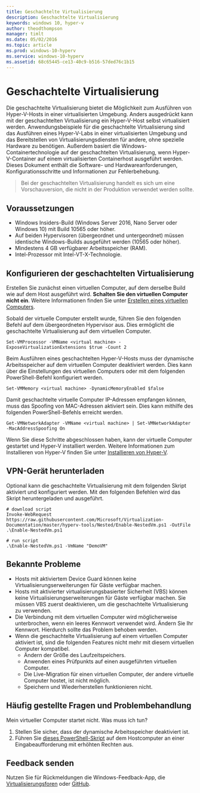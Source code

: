 ```yaml
---
title: Geschachtelte Virtualisierung
description: Geschachtelte Virtualisierung
keywords: windows 10, hyper-v
author: theodthompson
manager: timlt
ms.date: 05/02/2016
ms.topic: article
ms.prod: windows-10-hyperv
ms.service: windows-10-hyperv
ms.assetid: 68c65445-ce13-40c9-b516-57ded76c1b15
---
```


# Geschachtelte Virtualisierung

Die geschachtelte Virtualisierung bietet die Möglichkeit zum Ausführen von Hyper-V-Hosts in einer virtualisierten Umgebung. Anders ausgedrückt kann mit der geschachtelten Virtualisierung ein Hyper-V-Host selbst virtualisiert werden. Anwendungsbeispiele für die geschachtelte Virtualisierung sind das Ausführen eines Hyper-V-Labs in einer virtualisierten Umgebung und das Bereitstellen von Virtualisierungsdiensten für andere, ohne spezielle Hardware zu benötigen. Außerdem basiert die Windows-Containertechnologie auf der geschachtelten Virtualisierung, wenn Hyper-V-Container auf einem virtualisierten Containerhost ausgeführt werden. Dieses Dokument enthält die Software- und Hardwareanforderungen, Konfigurationsschritte und Informationen zur Fehlerbehebung.

> Bei der geschachtelten Virtualisierung handelt es sich um eine Vorschauversion, die nicht in der Produktion verwendet werden sollte.

## Voraussetzungen

- Windows Insiders-Build (Windows Server 2016, Nano Server oder Windows 10) mit Build 10565 oder höher.
- Auf beiden Hypervisoren (übergeordnet und untergeordnet) müssen identische Windows-Builds ausgeführt werden (10565 oder höher).
- Mindestens 4 GB verfügbarer Arbeitsspeicher (RAM).
- Intel-Prozessor mit Intel-VT-X-Technologie.

## Konfigurieren der geschachtelten Virtualisierung

Erstellen Sie zunächst einen virtuellen Computer, auf dem derselbe Build wie auf dem Host ausgeführt wird. **Schalten Sie den virtuellen Computer nicht ein**. Weitere Informationen finden Sie unter [Erstellen eines virtuellen Computers](../quick_start/walkthrough_create_vm.md).

Sobald der virtuelle Computer erstellt wurde, führen Sie den folgenden Befehl auf dem übergeordneten Hypervisor aus. Dies ermöglicht die geschachtelte Virtualisierung auf dem virtuellen Computer.

```none
Set-VMProcessor -VMName <virtual machine> -ExposeVirtualizationExtensions $true -Count 2
```

Beim Ausführen eines geschachtelten Hyper-V-Hosts muss der dynamische Arbeitsspeicher auf dem virtuellen Computer deaktiviert werden. Dies kann über die Einstellungen des virtuellen Computers oder mit dem folgenden PowerShell-Befehl konfiguriert werden.

```none
Set-VMMemory <virtual machine> -DynamicMemoryEnabled $false
```

Damit geschachtelte virtuelle Computer IP-Adressen empfangen können, muss das Spoofing von MAC-Adressen aktiviert sein. Dies kann mithilfe des folgenden PowerShell-Befehls erreicht werden.

```none
Get-VMNetworkAdapter -VMName <virtual machine> | Set-VMNetworkAdapter -MacAddressSpoofing On
```

Wenn Sie diese Schritte abgeschlossen haben, kann der virtuelle Computer gestartet und Hyper-V installiert werden. Weitere Informationen zum Installieren von Hyper-V finden Sie unter [Installieren von Hyper-V]( https://msdn.microsoft.com/en-us/virtualization/hyperv_on_windows/quick_start/walkthrough_install).

## VPN-Gerät herunterladen

Optional kann die geschachtelte Virtualisierung mit dem folgenden Skript aktiviert und konfiguriert werden. Mit den folgenden Befehlen wird das Skript heruntergeladen und ausgeführt.
  
```none
# download script
Invoke-WebRequest https://raw.githubusercontent.com/Microsoft/Virtualization-Documentation/master/hyperv-tools/Nested/Enable-NestedVm.ps1 -OutFile .\Enable-NestedVm.ps1 

# run script
.\Enable-NestedVm.ps1 -VmName "DemoVM"
```

## Bekannte Probleme

- Hosts mit aktiviertem Device Guard können keine Virtualisierungserweiterungen für Gäste verfügbar machen.
- Hosts mit aktivierter virtualisierungsbasierter Sicherheit (VBS) können keine Virtualisierungserweiterungen für Gäste verfügbar machen. Sie müssen VBS zuerst deaktivieren, um die geschachtelte Virtualisierung zu verwenden.
- Die Verbindung mit dem virtuellen Computer wird möglicherweise unterbrochen, wenn ein leeres Kennwort verwendet wird. Ändern Sie Ihr Kennwort. Hierdurch sollte das Problem behoben werden.
- Wenn die geschachtelte Virtualisierung auf einem virtuellen Computer aktiviert ist, sind die folgenden Features nicht mehr mit diesem virtuellen Computer kompatibel.  
  * Ändern der Größe des Laufzeitspeichers.
  * Anwenden eines Prüfpunkts auf einen ausgeführten virtuellen Computer.
  * Die Live-Migration für einen virtuellen Computer, der andere virtuelle Computer hostet, ist nicht möglich.
  * Speichern und Wiederherstellen funktionieren nicht.

## Häufig gestellte Fragen und Problembehandlung

Mein virtueller Computer startet nicht. Was muss ich tun?

1. Stellen Sie sicher, dass der dynamische Arbeitsspeicher deaktiviert ist.
2. Führen Sie [dieses PowerShell-Skript](https://raw.githubusercontent.com/Microsoft/Virtualization-Documentation/master/hyperv-tools/Nested/Get-NestedVirtStatus.ps1) auf dem Hostcomputer an einer Eingabeaufforderung mit erhöhten Rechten aus.
  
## Feedback senden

Nutzen Sie für Rückmeldungen die Windows-Feedback-App, die [Virtualisierungsforen](https://social.technet.microsoft.com/Forums/windowsserver/En-us/home?forum=winserverhyperv) oder [GitHub](https://github.com/Microsoft/Virtualization-Documentation).



<!--HONumber=Jun16_HO2-->


